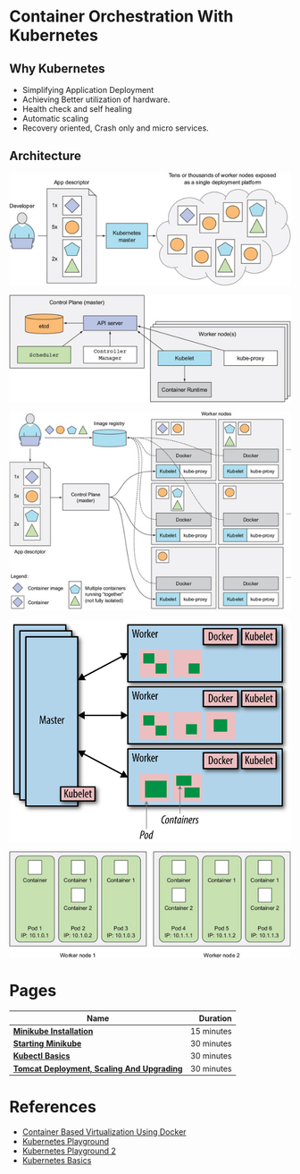 # Container Orchestration With Kubernetes

## Why Kubernetes
* Simplifying Application Deployment
* Achieving Better utilization of hardware.
* Health check and self healing
* Automatic scaling
* Recovery oriented, Crash only and micro services.

## Architecture

![](resources/single-data-platform.png)

![](resources/components.png)

![](resources/kubernetes-architecture.png)

![](resources/simplified-kubernetes-architecture.png)

![](resources/node-container-pod.png)


# Pages
|    **Name**   | **Duration** |
| ------------- |-----:|
|[**Minikube Installation**](MinikubeInstallation.md)|15 minutes|
|[**Starting Minikube**](StartingMinikube.md)|30 minutes|
|[**Kubectl Basics**](KubectlBasics.md)|30 minutes|
|[**Tomcat Deployment, Scaling And Upgrading**](TomcatDeploymentScalingAndUpgrading.md)|30 minutes|

# References
* [Container Based Virtualization Using Docker]()
* [Kubernetes Playground](https://labs.play-with-k8s.com/)
* [Kubernetes Playground 2](https://www.katacoda.com/courses/kubernetes/playground)
* [Kubernetes Basics](https://kubernetes.io/docs/tutorials/kubernetes-basics/)

